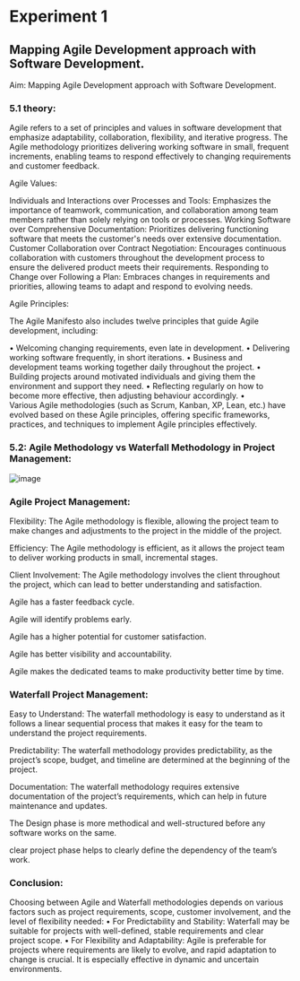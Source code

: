 # Experiment 1
## Mapping Agile Development approach with Software Development.

Aim:  Mapping Agile Development approach with Software Development.

### 5.1 theory: 
Agile refers to a set of principles and values in software development that emphasize adaptability, collaboration, flexibility, and iterative progress. The Agile methodology prioritizes delivering working software in small, frequent increments, enabling teams to respond effectively to changing requirements and customer feedback.

Agile Values:

Individuals and Interactions over Processes and Tools: Emphasizes the importance of teamwork, communication, and collaboration among team members rather than solely relying on tools or processes.
Working Software over Comprehensive Documentation: Prioritizes delivering functioning software that meets the customer's needs over extensive documentation.
Customer Collaboration over Contract Negotiation: Encourages continuous collaboration with customers throughout the development process to ensure the delivered product meets their requirements.
Responding to Change over Following a Plan: Embraces changes in requirements and priorities, allowing teams to adapt and respond to evolving needs.


Agile Principles:

The Agile Manifesto also includes twelve principles that guide Agile development, including:

•	Welcoming changing requirements, even late in development.
•	Delivering working software frequently, in short iterations.
•	Business and development teams working together daily throughout the project.
•	Building projects around motivated individuals and giving them the environment and support they need.
•	Reflecting regularly on how to become more effective, then adjusting behaviour accordingly.
•	
Various Agile methodologies (such as Scrum, Kanban, XP, Lean, etc.) have evolved based on these Agile principles, offering specific frameworks, practices, and techniques to implement Agile principles effectively.


### 5.2:  Agile Methodology vs Waterfall Methodology in Project Management:
![image](https://github.com/22bdo10074/Semester_4-Practicals/assets/142095565/cb9c6418-db3e-4cd4-90ad-93ed509ddc8b)

### Agile Project Management:
Flexibility: The Agile methodology is flexible, allowing the project team to make changes and adjustments to the project in the middle of the project.

Efficiency: The Agile methodology is efficient, as it allows the project team to deliver working products in small, incremental stages.

Client Involvement: The Agile methodology involves the client throughout the project, which can lead to better understanding and satisfaction.

Agile has a faster feedback cycle.

Agile will identify problems early.

Agile has a higher potential for customer satisfaction.

Agile has better visibility and accountability.

Agile makes the dedicated teams to make productivity better time by time.

###  Waterfall Project Management:
Easy to Understand: The waterfall methodology is easy to understand as it follows a linear sequential process that makes it easy for the team to understand the project requirements.

Predictability: The waterfall methodology provides predictability, as the project’s scope, budget, and timeline are determined at the beginning of the project.

Documentation: The waterfall methodology requires extensive documentation of the project’s requirements, which can help in future maintenance and updates.

The Design phase is more methodical and well-structured before any software works on the same.

clear project phase helps to clearly define the dependency of the team’s work.

### Conclusion: 
Choosing between Agile and Waterfall methodologies depends on various factors such as project requirements, scope, customer involvement, and the level of flexibility needed:
•	For Predictability and Stability: Waterfall may be suitable for projects with well-defined, stable requirements and clear project scope.
•	For Flexibility and Adaptability: Agile is preferable for projects where requirements are likely to evolve, and rapid adaptation to change is crucial. It is especially effective in dynamic and uncertain environments.


